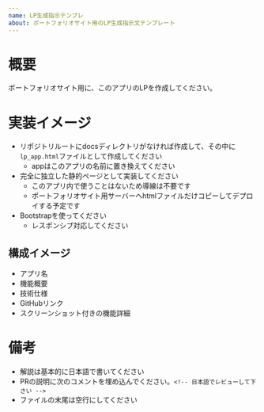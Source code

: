 ```yaml
---
name: LP生成指示テンプレ
about: ポートフォリオサイト用のLP生成指示文テンプレート
---
```


# 概要
ポートフォリオサイト用に、このアプリのLPを作成してください。

# 実装イメージ
- リポジトリルートにdocsディレクトリがなければ作成して、その中に`lp_app.html`ファイルとして作成してください
  - appはこのアプリの名前に置き換えてください
- 完全に独立した静的ページとして実装してください
  - このアプリ内で使うことはないため導線は不要です
  - ポートフォリオサイト用サーバーへhtmlファイルだけコピーしてデプロイする予定です
- Bootstrapを使ってください
  - レスポンシブ対応してください

## 構成イメージ
- アプリ名
- 機能概要
- 技術仕様
- GitHubリンク
- スクリーンショット付きの機能詳細

# 備考
- 解説は基本的に日本語で書いてください
- PRの説明に次のコメントを埋め込んでください。`<!-- 日本語でレビューして下さい -->`
- ファイルの末尾は空行にしてください
